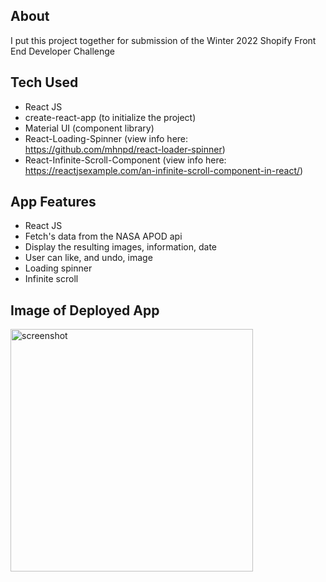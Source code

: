 <h2>About</h2>

I put this project together for submission of the Winter 2022 Shopify Front End Developer Challenge

<h2>Tech Used</h2>

- React JS
- create-react-app (to initialize the project)
- Material UI (component library)
- React-Loading-Spinner  (view info here: https://github.com/mhnpd/react-loader-spinner)
- React-Infinite-Scroll-Component  (view info here: https://reactjsexample.com/an-infinite-scroll-component-in-react/)

<h2>App Features</h2>

- React JS
- Fetch's data from the NASA APOD api
- Display the resulting images, information, date
- User can like, and undo, image
- Loading spinner
- Infinite scroll

<h2>Image of Deployed App</h2>
<img width="388" alt="screenshot" src="https://user-images.githubusercontent.com/74308960/134218528-6c8ae127-df44-47cb-827c-4ee52e09c570.PNG"
